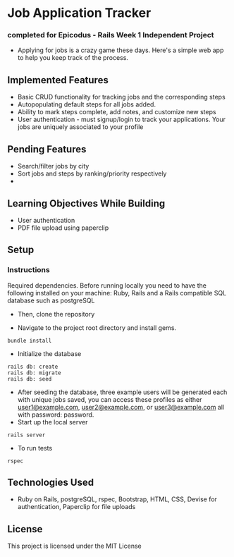 
# Job Application Tracker
### completed for Epicodus - Rails Week 1 Independent Project
* Applying for jobs is a crazy game these days. Here's a simple web app to help you keep track of the process.

## Implemented Features
* Basic CRUD functionality for tracking jobs and the corresponding steps
* Autopopulating default steps for all jobs added.
* Ability to mark steps complete, add notes, and customize new steps
* User authentication - must signup/login to track your applications. Your jobs are uniquely associated to your profile

## Pending Features
* Search/filter jobs by city
* Sort jobs and steps by ranking/priority respectively
*

## Learning Objectives While Building
* User authentication
* PDF file upload using paperclip

## Setup
### Instructions
Required dependencies. Before running locally you need to have the following installed on your machine: Ruby, Rails and a Rails compatible SQL database such as postgreSQL

* Then, clone the repository

* Navigate to the project root directory and install gems.
```
bundle install
```

* Initialize the database
```
rails db: create
rails db: migrate
rails db: seed
```
* After seeding the database, three example users will be generated each with unique jobs saved, you can access these profiles as either user1@example.com, user2@example.com, or user3@example.com all with password: password.
* Start up the local server
```
rails server
```

* To run tests
```
rspec
```

## Technologies Used
* Ruby on Rails, postgreSQL, rspec, Bootstrap, HTML, CSS, Devise for authentication, Paperclip for file uploads

## License

This project is licensed under the MIT License
